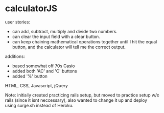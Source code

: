 # calculatorJS

user stories:
  - can add, subtract, multiply and divide two numbers.
  - can clear the input field with a clear button.
  - can keep chaining mathematical operations together until I hit the equal button, and the calculator will tell me the correct output.
  
 additions: 
  - based somewhat off 70s Casio
  - added both 'AC' and 'C' buttons
  - added '%' button
  
  HTML, CSS, Javascript, jQuery
  
  Note: initially created practicing rails setup, but moved to practice setup w/o rails (since it isnt neccessary), also wanted to change it up and deploy using surge.sh instead of Heroku.

